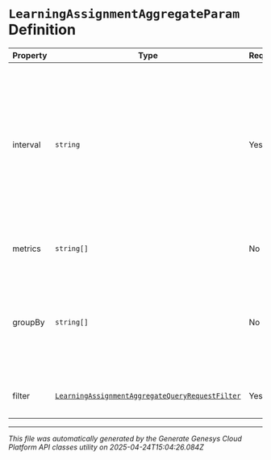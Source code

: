 # `LearningAssignmentAggregateParam` Definition

| Property | Type | Required | Description |
|----------|------|----------|-------------|
| interval | `string` | Yes | Specifies the range of due dates to be used for filtering. Milliseconds will be truncated. A maximum of 1 year can be specified in the range. End date is not inclusive. Intervals are represented as an ISO-8601 string. For example: YYYY-MM-DDThh:mm:ss/YYYY-MM-DDThh:mm:ss |
| metrics | `string[]` | No | The list of metrics to be returned. If omitted, all metrics are returned. |
| groupBy | `string[]` | No | Specifies if the aggregated data is combined into a single set of metrics (groupBy is empty or not specified), or contains an element per attendeeId (groupBy is "attendeeId") |
| filter | [`LearningAssignmentAggregateQueryRequestFilter`](learningassignmentaggregatequeryrequestfilter-definition.md) | Yes | The filter applied to the data.  This is ANDed with the interval parameter.  |

---

*This file was automatically generated by the Generate Genesys Cloud Platform API classes utility on 2025-04-24T15:04:26.084Z*